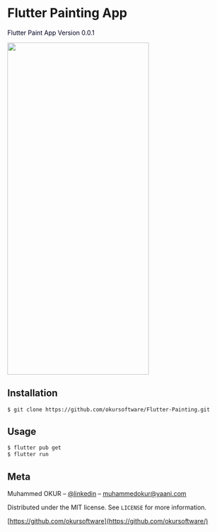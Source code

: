 # Flutter Painting App

<font color="rgb(100,100,200)"> Flutter Paint App Version 0.0.1</font>

<img src="https://user-images.githubusercontent.com/21178803/73696567-93422300-46ed-11ea-8b30-fe63a6c44d47.png" height="750" width="320">


## Installation
```bash
$ git clone https://github.com/okursoftware/Flutter-Painting.git
```

## Usage
```bash
$ flutter pub get 
$ flutter run 
```

## Meta

Muhammed OKUR – [@linkedin](https://www.linkedin.com/in/muhammed-okur-035b06111/) – muhammedokur@yaani.com

Distributed under the MIT license. See ``LICENSE`` for more information.

[https://github.com/okursoftware](https://github.com/okursoftware/)

